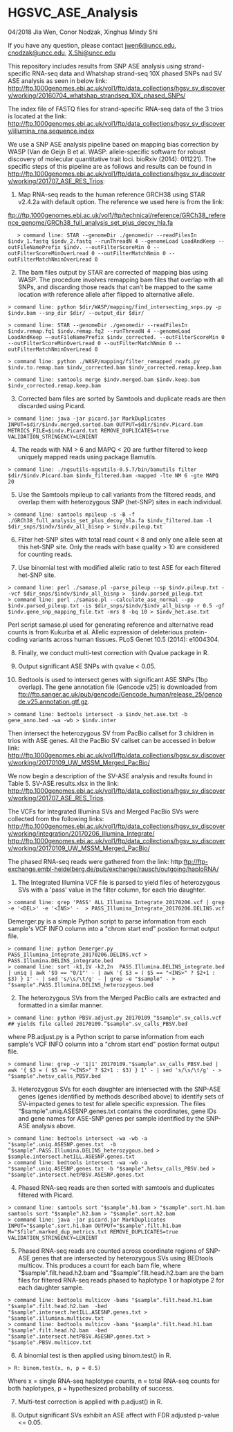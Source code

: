 # HGSVC_ASE_Analysis

04/2018
Jia Wen, Conor Nodzak, Xinghua Mindy Shi 

If you have any question, please contact jwen6@uncc.edu, cnodzak@uncc.edu, X.Shi@uncc.edu

This repository includes results from SNP ASE analysis using strand-specific RNA-seq data and Whatshap strand-seq 10X phased SNPs nad SV ASE analysis as seen in below link:
http://ftp.1000genomes.ebi.ac.uk/vol1/ftp/data_collections/hgsv_sv_discovery/working/20160704_whatshap_strandseq_10X_phased_SNPs/

The index file of FASTQ files for strand-specific RNA-seq data of the 3 trios is located at the link:
http://ftp.1000genomes.ebi.ac.uk/vol1/ftp/data_collections/hgsv_sv_discovery/illumina_rna.sequence.index


We use a SNP ASE analysis pipeline based on mapping bias correction by WASP (Van de Geijn B et al. WASP: allele-specific software for robust discovery of molecular quantitative trait loci. bioRxiv (2014): 011221). The specific steps of this pipeline are as follows and results can be found in http://ftp.1000genomes.ebi.ac.uk/vol1/ftp/data_collections/hgsv_sv_discovery/working/201707_ASE_RES_Trios:

1. Map RNA-seq reads to the human reference GRCH38 using STAR v2.4.2a with default option. The reference we used here is from the link:

ftp://ftp.1000genomes.ebi.ac.uk/vol1/ftp/technical/reference/GRCh38_reference_genome/GRCh38_full_analysis_set_plus_decoy_hla.fa

```
   > command line: STAR --genomeDir ./genomedir --readFilesIn $indv_1.fastq $indv_2.fastq --runThreadN 4 --genomeLoad LoadAndKeep --   outFileNamePrefix $indv. --outFilterScoreMin 0 --outFilterScoreMinOverLread 0 --outFilterMatchNmin 0 --outFilterMatchNminOverLread 0
```


2. The bam files output by STAR are corrected of mapping bias using WASP. The procedure involves remapping bam files that overlap with all SNPs, and discarding those reads that can’t be mapped to the same location with reference allele after flipped to alternative allele.

```
> command line: python $dir/WASP/mapping/find_intersecting_snps.py -p $indv.bam --snp_dir $dir/ --output_dir $dir/

> command line: STAR --genomeDir ./genomedir --readFilesIn $indv.remap.fq1 $indv.remap.fq2 --runThreadN 4 --genomeLoad LoadAndKeep —-outFileNamePrefix $indv_corrected. --outFilterScoreMin 0 --outFilterScoreMinOverLread 0 --outFilterMatchNmin 0 --outFilterMatchNminOverLread 0

> command line: python ./WASP/mapping/filter_remapped_reads.py $indv.to.remap.bam $indv_corrected.bam $indv_corrected.remap.keep.bam

> command line: samtools merge $indv.merged.bam $indv.keep.bam $indv_corrected.remap.keep.bam

```
3. Corrected bam files are sorted by Samtools and duplicate reads are then discarded using Picard.
```
> command line: java -jar picard.jar MarkDuplicates INPUT=$dir/$indv.merged.sorted.bam OUTPUT=$dir/$indv.Picard.bam METRICS_FILE=$indv.Picard.txt REMOVE_DUPLICATES=true VALIDATION_STRINGENCY=LENIENT
```

4. The reads with NM > 6 and MAPQ < 20 are further filtered to keep uniquely mapped reads using package Bamutils.

```
> command line: ./ngsutils-ngsutils-0.5.7/bin/bamutils filter $dir/$indv.Picard.bam $indv_filtered.bam -mapped -lte NM 6 -gte MAPQ 20
```

5. Use the Samtools mpileup to call variants from the filtered reads, and overlap them with heterozygous SNP (het-SNP) sites in each individual.

```
> command line: samtools mpileup -s -B -f ./GRCh38_full_analysis_set_plus_decoy_hla.fa $indv_filtered.bam -l $dir_snps/$indv/$indv_all_bisnp > $indv.pileup.txt
```

6. Filter het-SNP sites with total read count < 8 and only one allele seen at this het-SNP site. Only the reads with base quality > 10 are considered for counting reads.


7. Use binomial test with modified allelic ratio to test ASE for each filtered het-SNP site.
```
> command line: perl ./samase.pl -parse_pileup --sp $indv.pileup.txt --vcf $dir_snps/$indv/$indv_all_bisnp >  $indv.parsed_pileup.txt
> command line: perl ./samase.pl --calculate_ase_normal --pp $indv.parsed_pileup.txt -is $dir_snps/$indv/$indv_all_bisnp -r 0.5 -gf $indv.gene_snp_mapping_file.txt -mrs 8 -bq 10 > $indv_het.ase.txt
```
Perl script samase.pl used for generating reference and alternative read counts is from Kukurba et al. Allelic expression of deleterious protein-coding variants across human tissues. PLoS Genet 10.5 (2014): e1004304.

8. Finally, we conduct multi-test correction with Qvalue package in R.

9. Output significant ASE SNPs with qvalue < 0.05.

10. Bedtools is used to intersect genes with significant ASE SNPs (1bp overlap). The gene annotation file (Gencode v25) is downloaded from ftp://ftp.sanger.ac.uk/pub/gencode/Gencode_human/release_25/gencode.v25.annotation.gtf.gz. 

```
> command line: bedtools intersect -a $indv_het.ase.txt -b gene_anno.bed -wa -wb > $indv.inter
```

Then intersect the heterozygous SV from PacBio callset for 3 children in trios with ASE genes. All the PacBio SV callset can be accessed in below link:
http://ftp.1000genomes.ebi.ac.uk/vol1/ftp/data_collections/hgsv_sv_discovery/working/20170109_UW_MSSM_Merged_PacBio/

We now begin a description of the SV-ASE analysis and results found in Table 5. SV-ASE.results.xlsx in the link: http://ftp.1000genomes.ebi.ac.uk/vol1/ftp/data_collections/hgsv_sv_discovery/working/201707_ASE_RES_Trios.

The VCFs for Integrated Illumina SVs and Merged PacBio SVs were collected from the following links: 
http://ftp.1000genomes.ebi.ac.uk/vol1/ftp/data_collections/hgsv_sv_discovery/working/integration/20170206_Illumina_Integrate/
http://ftp.1000genomes.ebi.ac.uk/vol1/ftp/data_collections/hgsv_sv_discovery/working/20170109_UW_MSSM_Merged_PacBio/

The phased RNA-seq reads were gathered from the link: 
http:ftp://ftp-exchange.embl-heidelberg.de/pub/exchange/rausch/outgoing/haploRNA/

1. The Integrated Illumina VCF file is parsed to yield files of heterozygous SVs with a 'pass' value in the filter column, for each trio daughter.
```
> command line: grep 'PASS' ALL_Illumina_Integrate_20170206.vcf | grep -e '<DEL>' -e '<INS>' -  > PASS_Illumina_Integrate_20170206.DELINS.vcf
```
Demerger.py is a simple Python script to parse information from each sample's VCF INFO column into a "chrom start end" postion format output file. 
```
> command line: python Demerger.py PASS_Illumina_Integrate_20170206.DELINS.vcf > PASS.Illumina.DELINS_integrate.bed
> command line: sort -k1,1V -k2,2n  PASS.Illumina.DELINS_integrate.bed | uniq | awk '$9 == "0/1"' - | awk '{ $3 = ( $5 == "<INS>" ? $2+1 : $3) } 1' - | sed 's/\s/\t/g' - | grep -e "$sample" - > "$sample".PASS.Illumina.DELINS_heterozygous.bed
```

2. The heterozygous SVs from the Merged PacBio calls are extracted and formatted in a similar manner.
```
> command line: python PBSV.adjust.py 20170109_"$sample".sv_calls.vcf  ## yields file called 20170109.”$sample".sv_calls_PBSV.bed
```
where PB.adjust.py is a Python script to parse information from each sample's VCF INFO column into a "chrom start end" postion format output file. 
```
> command line: grep -v '1|1' 20170109."$sample".sv_calls_PBSV.bed | awk '{ $3 = ( $5 == "<INS>" ? $2+1 : $3) } 1' - | sed 's/\s/\t/g' - > "$sample".hetsv_calls_PBSV.bed		
```
3. Heterozygous SVs for each daughter are intersected with the SNP-ASE genes (genes identified by methods described above) to identify sets of SV-impacted genes to test for allele specific expression. The files “$sample".uniq.ASESNP.genes.txt contains the coordinates, gene IDs and gene names for ASE-SNP genes per sample identified by the SNP-ASE analysis above.
```
> command line: bedtools intersect -wa -wb -a "$sample".uniq.ASESNP.genes.txt  -b “$sample”.PASS.Illumina.DELINS_heterozygous.bed > $sample.intersect.hetILL.ASESNP.genes.txt
> command line: bedtools intersect -wa -wb -a "$sample".uniq.ASESNP.genes.txt -b "$sample".hetsv_calls_PBSV.bed > "$sample".intersect.hetPBSV.ASESNP.genes.txt
```						 
4. Phased RNA-seq reads are then sorted with samtools and duplicates filtered with Picard. 

```
> command line: samtools sort "$sample".h1.bam > "$sample".sort.h1.bam  samtools sort "$sample".h2.bam > "$sample".sort.h2.bam
> command line: java -jar picard.jar MarkDuplicates INPUT="$sample".sort.h1.bam OUTPUT="$sample".filt.h1.bam M="$file".marked_dup_metrics.txt REMOVE_DUPLICATES=true VALIDATION_STRINGENCY=LENIENT
```

5. Phased RNA-seq reads are counted across coordinate regions of SNP-ASE genes that are intersected by heterozygous SVs using BEDtools multicov. This produces a count for each bam file, where "$sample".filt.head.h2.bam and "$sample".filt.head.h2.bam are the bam files for filtered RNA-seq reads phased to haplotype 1 or haplotype 2 for each daughter sample. 
```
> command line: bedtools multicov -bams "$sample".filt.head.h1.bam "$sample".filt.head.h2.bam  -bed "$sample".intersect.hetILL.ASESNP.genes.txt > "$sample".illumina.multicov.txt
> command line: bedtools multicov -bams "$sample".filt.head.h1.bam "$sample".filt.head.h2.bam  -bed "$sample".intersect.hetPBSV.ASESNP.genes.txt > "$sample".PBSV.multicov.txt
```

6. A binomial test is then applied using binom.test() in R. 
```
> R: binom.test(x, n, p = 0.5)
```
Where x = single RNA-seq haplotype counts, n = total RNA-seq counts for both haplotypes, p = hypothesized probability of success.

7. Multi-test correction is applied with p.adjust() in R.

8. Output significant SVs exhibit an ASE affect with FDR adjusted p-value <= 0.05.
